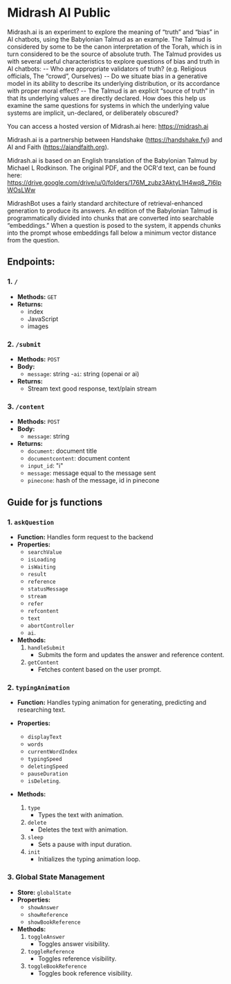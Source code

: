 # Midrash AI Public

Midrash.ai is an experiment to explore the meaning of “truth” and “bias” in AI chatbots, using the Babylonian Talmud as an example. The Talmud is considered by some to be the canon interpretation of the Torah, which is in turn considered to be the source of absolute truth. The Talmud provides us with several useful characteristics to explore questions of bias and truth in AI chatbots:
-- Who are appropriate validators of truth? (e.g. Religious officials, The “crowd”, Ourselves)
-- Do we situate bias in a generative model in its ability to describe its underlying distribution, or its accordance with proper moral effect? 
-- The Talmud is an explicit “source of truth” in that its underlying values are directly declared. How does this help us examine the same questions for systems in which the underlying value systems are implicit, un-declared, or deliberately obscured?

You can access a hosted version of Midrash.ai here: https://midrash.ai

Midrash.ai is a partnership between Handshake (https://handshake.fyi) and AI and Faith (https://aiandfaith.org).

Midrash.ai is based on an English translation of the Babylonian Talmud by Michael L Rodkinson. The original PDF, and the OCR'd text, can be found here:
https://drive.google.com/drive/u/0/folders/176M_zubz3AktyL1H4wq8_7l6IpWOsLWw

MidrashBot uses a fairly standard architecture of retrieval-enhanced generation to produce its answers. An edition of the Babylonian Talmud is programmatically divided into chunks that are converted into searchable “embeddings.” When a question is posed to the system, it appends chunks into the prompt whose embeddings fall below a minimum vector distance from the question.


## Endpoints:

### 1. `/`

- **Methods:** `GET`
- **Returns:**
  - index
  - JavaScript
  - images

### 2. `/submit`

- **Methods:** `POST`
- **Body:**
  - `message`: string
  -`ai`: string (openai or ai)
- **Returns:**
  - Stream text good response, text/plain stream

### 3. `/content`

- **Methods:** `POST`
- **Body:**
  - `message`: string
- **Returns:**
  - `document`: document title
  - `documentcontent`: document content
  - `input_id`: "i"
  - `message`: message equal to the message sent
  - `pinecone`: hash of the message, id in pinecone


## Guide for js functions

### 1. `askQuestion`

- **Function:** Handles form request to the backend
- **Properties:**
    - `searchValue`
    - `isLoading`
    - `isWaiting`
    - `result`
    - `reference`
    - `statusMessage`
    - `stream`
    - `refer`
    - `refcontent`
    - `text`
    - `abortController`
    - `ai`.
- **Methods:**
    1.  `handleSubmit`
        - Submits the form and updates the answer and reference content.
    2.  `getContent`
        - Fetches content based on the user prompt.

### 2. `typingAnimation`

- **Function:** Handles typing animation for generating, predicting and researching text.
- **Properties:**
    - `displayText`
    - `words`
    - `currentWordIndex`
    - `typingSpeed`
    - `deletingSpeed`
    - `pauseDuration`
    - `isDeleting`.

- **Methods:**
    1. `type`
        - Types the text with animation.
    2. `delete`
        - Deletes the text with animation.
    3. `sleep`
        - Sets a pause with input duration.
    4. `init`
        - Initializes the typing animation loop.

### 3. Global State Management

- **Store:** `globalState`
- **Properties:**
    - `showAnswer`
    - `showReference`
    - `showBookReference`
- **Methods:**
    1. `toggleAnswer`
        - Toggles answer visibility.
    2. `toggleReference`
        - Toggles reference visibility.
    3. `toggleBookReference`
        - Toggles book reference visibility.
